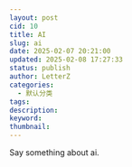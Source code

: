 ```yaml
---
layout: post
cid: 10
title: AI
slug: ai
date: 2025-02-07 20:21:00
updated: 2025-02-08 17:27:33
status: publish
author: LetterZ
categories: 
  - 默认分类
tags: 
description: 
keyword: 
thumbnail: 
---
```



Say something about ai.